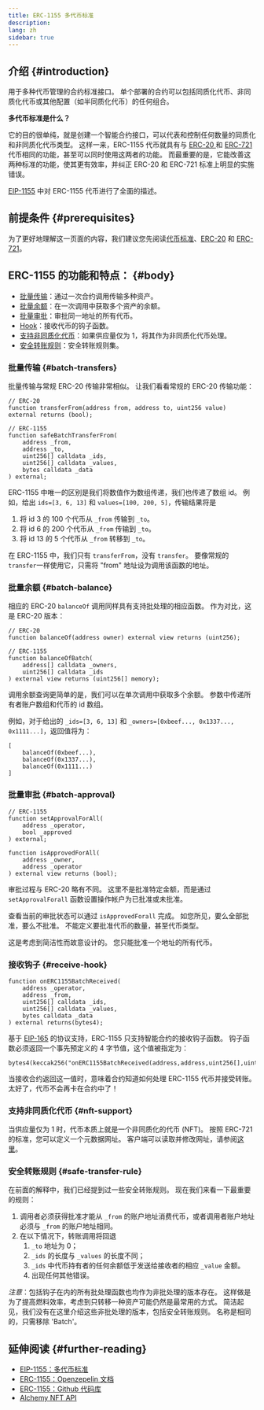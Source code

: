 ```yaml
---
title: ERC-1155 多代币标准
description:
lang: zh
sidebar: true
---
```


## 介绍 {#introduction}

用于多种代币管理的合约标准接口。 单个部署的合约可以包括同质化代币、非同质化代币或其他配置（如半同质化代币）的任何组合。

**多代币标准是什么？**

它的目的很单纯，就是创建一个智能合约接口，可以代表和控制任何数量的同质化和非同质化代币类型。 这样一来，ERC-1155 代币就具有与 [ERC-20 ](/developers/docs/standards/tokens/erc-20/)和 [ERC-721](/developers/docs/standards/tokens/erc-721/) 代币相同的功能，甚至可以同时使用这两者的功能。 而最重要的是，它能改善这两种标准的功能，使其更有效率，并纠正 ERC-20 和 ERC-721 标准上明显的实施错误。

[EIP-1155](https://eips.ethereum.org/EIPS/eip-1155) 中对 ERC-1155 代币进行了全面的描述。

## 前提条件 {#prerequisites}

为了更好地理解这一页面的内容，我们建议您先阅读[代币标准](/developers/docs/standards/tokens/)、[ERC-20](/developers/docs/standards/tokens/erc-20/) 和 [ERC-721](/developers/docs/standards/tokens/erc-721/)。

## ERC-1155 的功能和特点： {#body}

- [批量传输](#batch_transfers)：通过一次合约调用传输多种资产。
- [批量余额](#batch_balance)：在一次调用中获取多个资产的余额。
- [批量审批](#batch_approval)：审批同一地址的所有代币。
- [Hook](#recieve_hook)：接收代币的钩子函数。
- [支持非同质化代币](#nft_support)：如果供应量仅为 1，将其作为非同质化代币处理。
- [安全转账规则](#safe_transfer_rule)：安全转账规则集。

### 批量传输 {#batch-transfers}

批量传输与常规 ERC-20 传输非常相似。 让我们看看常规的 ERC-20 传输功能：

```solidity
// ERC-20
function transferFrom(address from, address to, uint256 value) external returns (bool);

// ERC-1155
function safeBatchTransferFrom(
    address _from,
    address _to,
    uint256[] calldata _ids,
    uint256[] calldata _values,
    bytes calldata _data
) external;
```

ERC-1155 中唯一的区别是我们将数值作为数组传递，我们也传递了数组 id。 例如，给出 `ids=[3, 6, 13]` 和 `values=[100, 200, 5]`，传输结果将是

1. 将 id 3 的 100 个代币从 `_from` 传输到 `_to`。
2. 将 id 6 的 200 个代币从 `_from` 传输到 `_to`。
3. 将 id 13 的 5 个代币从 `_from` 转移到 `_to`。

在 ERC-1155 中，我们只有 `transferFrom`，没有 `transfer`。 要像常规的 `transfer`一样使用它，只需将 "from" 地址设为调用该函数的地址。

### 批量余额 {#batch-balance}

相应的 ERC-20 `balanceOf` 调用同样具有支持批处理的相应函数。 作为对比，这是 ERC-20 版本：

```solidity
// ERC-20
function balanceOf(address owner) external view returns (uint256);

// ERC-1155
function balanceOfBatch(
    address[] calldata _owners,
    uint256[] calldata _ids
) external view returns (uint256[] memory);
```

调用余额查询更简单的是，我们可以在单次调用中获取多个余额。 参数中传递所有者账户数组和代币的 id 数组。

例如，对于给出的 `_ids=[3, 6, 13]` 和 `_owners=[0xbeef..., 0x1337..., 0x1111...]`，返回值将为：

```solidity
[
    balanceOf(0xbeef...),
    balanceOf(0x1337...),
    balanceOf(0x1111...)
]
```

### 批量审批 {#batch-approval}

```solidity
// ERC-1155
function setApprovalForAll(
    address _operator,
    bool _approved
) external;

function isApprovedForAll(
    address _owner,
    address _operator
) external view returns (bool);
```

审批过程与 ERC-20 略有不同。 这里不是批准特定金额，而是通过 `setApprovalForall` 函数设置操作帐户为已批准或未批准。

查看当前的审批状态可以通过 `isApprovedForall` 完成。 如您所见，要么全部批准，要么不批准。 不能定义要批准代币的数量，甚至代币类型。

这是考虑到简洁性而故意设计的。 您只能批准一个地址的所有代币。

### 接收钩子 {#receive-hook}

```solidity
function onERC1155BatchReceived(
    address _operator,
    address _from,
    uint256[] calldata _ids,
    uint256[] calldata _values,
    bytes calldata _data
) external returns(bytes4);
```

基于 [EIP-165](https://eips.ethereum.org/EIPS/eip-165) 的协议支持，ERC-1155 只支持智能合约的接收钩子函数。 钩子函数必须返回一个事先预定义的 4 字节值，这个值被指定为：

```solidity
bytes4(keccak256("onERC1155BatchReceived(address,address,uint256[],uint256[],bytes)"))
```

当接收合约返回这一值时，意味着合约知道如何处理 ERC-1155 代币并接受转账。 太好了，代币不会再卡在合约中了！

### 支持非同质化代币 {#nft-support}

当供应量仅为 1 时，代币本质上就是一个非同质化的代币 (NFT)。 按照 ERC-721 的标准，您可以定义一个元数据网址。 客户端可以读取并修改网址，请参阅[这里](https://eips.ethereum.org/EIPS/eip-1155#metadata)。

### 安全转账规则 {#safe-transfer-rule}

在前面的解释中，我们已经提到过一些安全转账规则。 现在我们来看一下最重要的规则：

1. 调用者必须获得批准才能从 `_from` 的账户地址消费代币，或者调用者账户地址必须与 `_from` 的账户地址相同。
2. 在以下情况下，转账调用将回退
   1. `_to` 地址为 0；
   2. `_ids` 的长度与 `_values` 的长度不同；
   3. `_ids` 中代币持有者的任何余额低于发送给接收者的相应 `_value` 金额。
   4. 出现任何其他错误。

_注意_：包括钩子在内的所有批处理函数也均作为非批处理的版本存在。 这样做是为了提高燃料效率，考虑到只转移一种资产可能仍然是最常用的方式。 简洁起见，我们没有在这里介绍这些非批处理的版本，包括安全转账规则。 名称是相同的，只需移除 'Batch'。

## 延伸阅读 {#further-reading}

- [EIP-1155：多代币标准](https://eips.ethereum.org/EIPS/eip-1155)
- [ERC-1155：Openzepelin 文档](https://docs.openzeppelin.com/contracts/3.x/erc1155)
- [ERC-1155：Github 代码库](https://github.com/enjin/erc-1155)
- [Alchemy NFT API](https://docs.alchemy.com/alchemy/enhanced-apis/nft-api)
